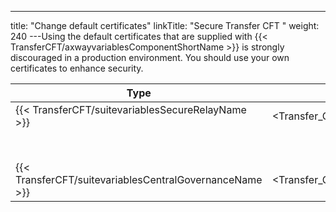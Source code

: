 ---
title: "Change default certificates"
linkTitle: "Secure Transfer CFT "
weight: 240
---Using the default certificates that are supplied with {{< TransferCFT/axwayvariablesComponentShortName  >}} is strongly discouraged in a production environment. You should use your own certificates to enhance security.


| Type  | Location  | Certificate  | Expires  |
| --- | --- | --- | --- |
| {{< TransferCFT/suitevariablesSecureRelayName  >}}  | &lt;Transfer_CFT&gt;/home/distrib/xsr  | SecureRelayCA.pem | November 2021  |
|   |   | SecureRelayMasterAgent.p12  | November 2021  |
| {{< TransferCFT/suitevariablesCentralGovernanceName  >}}  | &lt;Transfer_CFT&gt;/runtime/conf/pki  | passportCA.pem  | November 2019  |


